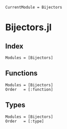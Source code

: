 ```@meta
CurrentModule = Bijectors
```

# Bijectors.jl

## Index

```@index
Modules = [Bijectors]
```

## Functions

```@autodocs
Modules = [Bijectors]
Order   = [:function]
```

## Types

```@autodocs
Modules = [Bijectors]
Order   = [:type]
```